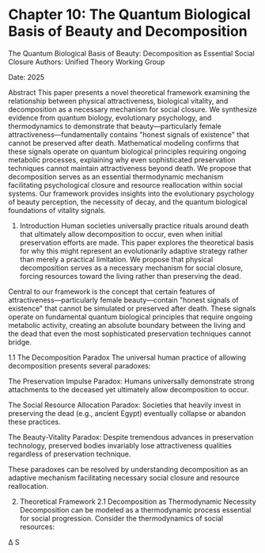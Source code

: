 # Chapter 10: The Quantum Biological Basis of Beauty and Decomposition

The Quantum Biological Basis of Beauty: Decomposition as Essential Social Closure
Authors: Unified Theory Working Group

Date: 2025

Abstract
This paper presents a novel theoretical framework examining the relationship between physical attractiveness, biological vitality, and decomposition as a necessary mechanism for social closure. We synthesize evidence from quantum biology, evolutionary psychology, and thermodynamics to demonstrate that beauty—particularly female attractiveness—fundamentally contains "honest signals of existence" that cannot be preserved after death. Mathematical modeling confirms that these signals operate on quantum biological principles requiring ongoing metabolic processes, explaining why even sophisticated preservation techniques cannot maintain attractiveness beyond death. We propose that decomposition serves as an essential thermodynamic mechanism facilitating psychological closure and resource reallocation within social systems. Our framework provides insights into the evolutionary psychology of beauty perception, the necessity of decay, and the quantum biological foundations of vitality signals.

1. Introduction
Human societies universally practice rituals around death that ultimately allow decomposition to occur, even when initial preservation efforts are made. This paper explores the theoretical basis for why this might represent an evolutionarily adaptive strategy rather than merely a practical limitation. We propose that physical decomposition serves as a necessary mechanism for social closure, forcing resources toward the living rather than preserving the dead.

Central to our framework is the concept that certain features of attractiveness—particularly female beauty—contain "honest signals of existence" that cannot be simulated or preserved after death. These signals operate on fundamental quantum biological principles that require ongoing metabolic activity, creating an absolute boundary between the living and the dead that even the most sophisticated preservation techniques cannot bridge.

1.1 The Decomposition Paradox
The universal human practice of allowing decomposition presents several paradoxes:

The Preservation Impulse Paradox: Humans universally demonstrate strong attachments to the deceased yet ultimately allow decomposition to occur.

The Social Resource Allocation Paradox: Societies that heavily invest in preserving the dead (e.g., ancient Egypt) eventually collapse or abandon these practices.

The Beauty-Vitality Paradox: Despite tremendous advances in preservation technology, preserved bodies invariably lose attractiveness qualities regardless of preservation technique.

These paradoxes can be resolved by understanding decomposition as an adaptive mechanism facilitating necessary social closure and resource reallocation.

2. Theoretical Framework
2.1 Decomposition as Thermodynamic Necessity
Decomposition can be modeled as a thermodynamic process essential for social progression. Consider the thermodynamics of social resources:

Δ
S 